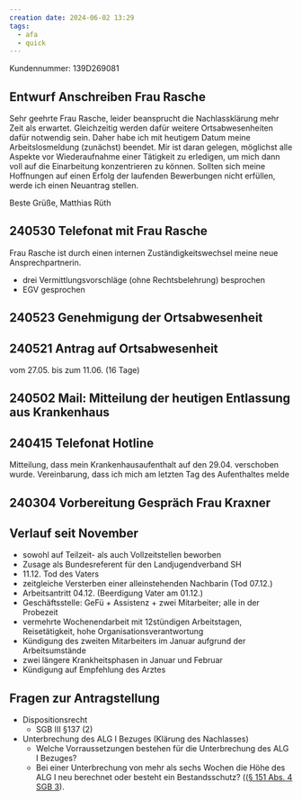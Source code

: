 ```yaml
---
creation date: 2024-06-02 13:29
tags:
  - afa
  - quick
---
```


Kundennummer: 139D269081


## Entwurf Anschreiben Frau Rasche


Sehr geehrte Frau Rasche,
leider beansprucht die Nachlassklärung mehr Zeit als erwartet. Gleichzeitig werden dafür weitere Ortsabwesenheiten dafür notwendig sein. 
Daher habe ich mit heutigem Datum meine Arbeitslosmeldung (zunächst) beendet.
Mir ist daran gelegen, möglichst alle Aspekte vor Wiederaufnahme einer Tätigkeit zu erledigen, um mich dann voll auf die Einarbeitung konzentrieren zu können. 
Sollten sich meine Hoffnungen auf einen Erfolg der laufenden Bewerbungen nicht erfüllen, werde ich einen Neuantrag stellen.

Beste Grüße, 
Matthias Rüth


## 240530 Telefonat mit Frau Rasche
Frau Rasche ist durch einen internen Zuständigkeitswechsel meine neue Ansprechpartnerin.
- drei Vermittlungsvorschläge (ohne Rechtsbelehrung) besprochen
- EGV gesprochen

## 240523 Genehmigung der Ortsabwesenheit

## 240521 Antrag auf Ortsabwesenheit 
vom 27.05. bis zum 11.06. (16 Tage)

## 240502 Mail: Mitteilung der heutigen Entlassung aus Krankenhaus 


## 240415 Telefonat Hotline
Mitteilung, dass mein Krankenhausaufenthalt auf den 29.04. verschoben wurde.
Vereinbarung, dass ich mich am letzten Tag des Aufenthaltes melde


## 240304 Vorbereitung Gespräch Frau Kraxner


## Verlauf seit November
* sowohl auf Teilzeit- als auch Vollzeitstellen beworben
* Zusage als Bundesreferent für den Landjugendverband SH
* 11.12. Tod des Vaters
* zeitgleiche Versterben einer alleinstehenden Nachbarin (Tod 07.12.)
* Arbeitsantritt 04.12. (Beerdigung Vater am 01.12.)
* Geschäftsstelle: GeFü + Assistenz + zwei Mitarbeiter; alle in der Probezeit
* vermehrte Wochenendarbeit mit 12stündigen Arbeitstagen, Reisetätigkeit, hohe Organisationsverantwortung
* Kündigung des zweiten Mitarbeiters im Januar aufgrund der Arbeitsumstände
* zwei längere Krankheitsphasen in Januar und Februar
* Kündigung auf Empfehlung des Arztes

## Fragen zur Antragstellung
* Dispositionsrecht
	* SGB III §137 (2)
* Unterbrechung des ALG I Bezuges (Klärung des Nachlasses)
	* Welche Vorraussetzungen bestehen für die Unterbrechung des ALG I Bezuges?
	* Bei einer Unterbrechung von mehr als sechs Wochen die Höhe des ALG I neu berechnet oder besteht ein Bestandsschutz? (([§ 151 Abs. 4 SGB 3](https://www.gesetze-im-internet.de/sgb_3/__151.html)).
